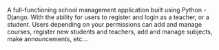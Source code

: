 A full-functioning school management application built using Python - Django. With the ability for users to register and login as a teacher, or a student. Users depending on your permissions can add and manage courses, register new students and teachers, add and manage subjects, make announcements, etc...
